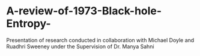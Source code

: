 # A-review-of-1973-Black-hole-Entropy-
Presentation of research conducted in collaboration with Michael Doyle and Ruadhri Sweeney under the Supervision of Dr. Manya Sahni 
